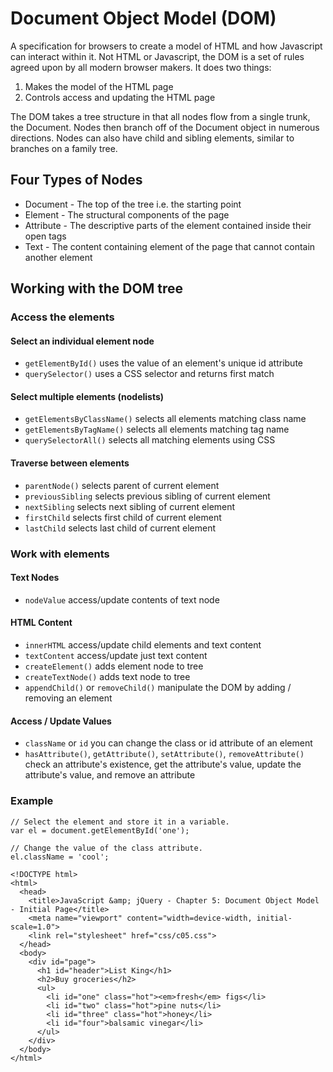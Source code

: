 # Document Object Model (DOM)

A specification for browsers to create a model of HTML and how Javascript can interact within it. Not HTML or Javascript, the DOM is a set of rules agreed upon by all modern browser makers. It does two things:

1. Makes the model of the HTML page
2. Controls access and updating the HTML page

The DOM takes a tree structure in that all nodes flow from a single trunk, the Document. Nodes then branch off of the Document object in numerous directions. Nodes can also have child and sibling elements, similar to branches on a family tree. 

## Four Types of Nodes

* Document - The top of the tree i.e. the starting point
* Element - The structural components of the page
* Attribute - The descriptive parts of the element contained inside their open tags
* Text - The content containing element of the page that cannot contain another element

## Working with the DOM tree

### Access the elements

#### Select an individual element node 
* `getElementById()` uses the value of an element's unique id attribute 
* `querySelector()` uses a CSS selector and returns first match

#### Select multiple elements (nodelists)
* `getElementsByClassName()` selects all elements matching class name
* `getElementsByTagName()` selects all elements matching tag name
* `querySelectorAll()` selects all matching elements using CSS

#### Traverse between elements
* `parentNode()` selects parent of current element
* `previousSibling` selects previous sibling of current element
* `nextSibling` selects next sibling of current element
* `firstChild` selects first child of current element
* `lastChild` selects last child of current element

### Work with elements

#### Text Nodes
* `nodeValue` access/update contents of text node

#### HTML Content
* `innerHTML` access/update child elements and text content
* `textContent` access/update just text content
* `createElement()` adds element node to tree
* `createTextNode()` adds text node to tree
* `appendChild()` or `removeChild()` manipulate the DOM by adding / removing an element

#### Access / Update Values
* `className` or `id` you can change the class or id attribute of an element
* `hasAttribute()`, `getAttribute()`, `setAttribute()`, `removeAttribute()` check an attribute's existence, get the attribute's value, update the attribute's value, and remove an attribute

### Example

```
// Select the element and store it in a variable.
var el = document.getElementById('one');

// Change the value of the class attribute.
el.className = 'cool';
```

```
<!DOCTYPE html>
<html>
  <head>
    <title>JavaScript &amp; jQuery - Chapter 5: Document Object Model - Initial Page</title>
    <meta name="viewport" content="width=device-width, initial-scale=1.0">
    <link rel="stylesheet" href="css/c05.css">
  </head>
  <body>
    <div id="page">
      <h1 id="header">List King</h1>
      <h2>Buy groceries</h2>
      <ul>
        <li id="one" class="hot"><em>fresh</em> figs</li>
        <li id="two" class="hot">pine nuts</li>
        <li id="three" class="hot">honey</li>
        <li id="four">balsamic vinegar</li>
      </ul>
    </div>
  </body>
</html>
```



